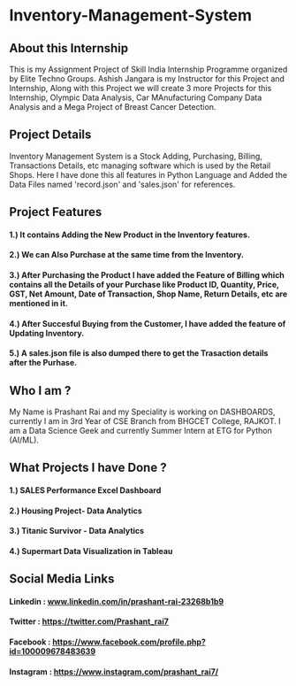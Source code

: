 # Inventory-Management-System


## About this Internship

This is my Assignment Project of Skill India Internship Programme organized by Elite Techno Groups. Ashish Jangara is my Instructor for this Project and Internship, Along with this Project we will create 3 more Projects for this Internship, Olympic Data Analysis, Car MAnufacturing Company Data Analysis and a Mega Project of Breast Cancer Detection.



## Project Details

Inventory Management System is a Stock Adding, Purchasing, Billing, Transactions Details, etc managing software which is used by the Retail Shops. Here I have done this all features in Python Language and Added the Data Files named 'record.json' and 'sales.json' for references.



## Project Features

#### 1.) It contains Adding the New Product in the Inventory features.
#### 2.) We can Also Purchase at the same time from the Inventory.
#### 3.) After Purchasing the Product I have added the Feature of Billing which contains all the Details of your Purchase like Product ID, Quantity, Price, GST, Net Amount, Date of Transaction, Shop Name, Return Details, etc are mentioned in it.
#### 4.) After Succesful Buying from the Customer, I have added the feature of Updating Inventory.
#### 5.) A sales.json file is also dumped there to get the Trasaction details after the Purhase.



## Who I am ?
My Name is Prashant Rai and my Speciality is working on DASHBOARDS, currently I am in 3rd Year of CSE Branch from BHGCET College, RAJKOT. I am a Data Science Geek and currently Summer Intern at ETG for Python (AI/ML). 



## What Projects I have Done ?

#### 1.) SALES Performance Excel Dashboard
#### 2.) Housing Project- Data Analytics
#### 3.) Titanic Survivor - Data Analytics
#### 4.) Supermart Data Visualization in Tableau



## Social Media Links

#### Linkedin : www.linkedin.com/in/prashant-rai-23268b1b9
#### Twitter : https://twitter.com/Prashant_rai7
#### Facebook : https://www.facebook.com/profile.php?id=100009678483639
#### Instagram : https://www.instagram.com/prashant_rai7/
